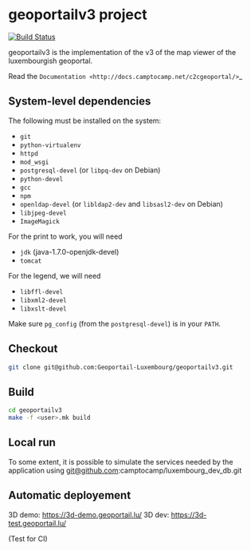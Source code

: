 geoportailv3 project
===================
[![Build Status](https://travis-ci.org/Geoportail-Luxembourg/geoportailv3.svg?branch=master)](https://travis-ci.org/Geoportail-Luxembourg/geoportailv3)

geoportailv3 is the implementation of the v3 of the map viewer of the luxembourgish geoportal.


Read the `Documentation <http://docs.camptocamp.net/c2cgeoportal/>`_

System-level dependencies
-------------------------

The following must be installed on the system:

* ``git``
* ``python-virtualenv``
* ``httpd``
* ``mod_wsgi``
* ``postgresql-devel`` (or ``libpq-dev`` on Debian)
* ``python-devel``
* ``gcc``
* ``npm``
* ``openldap-devel`` (or ``libldap2-dev`` and ``libsasl2-dev`` on Debian)
* ``libjpeg-devel``
* ``ImageMagick``

For the print to work, you will need
* ``jdk`` (java-1.7.0-openjdk-devel)
* ``tomcat``

For the legend, we will need
* ``libffl-devel``
* ``libxml2-devel``
* ``libxslt-devel``

Make sure ``pg_config`` (from the ``postgresql-devel``) is in your ``PATH``.

Checkout
--------

```bash
git clone git@github.com:Geoportail-Luxembourg/geoportailv3.git
```

Build
-----

```bash
cd geoportailv3
make -f <user>.mk build
```

Local run
---------

To some extent, it is possible to simulate the services needed by the
application using git@github.com:camptocamp/luxembourg_dev_db.git


Automatic deployement
---------------------

3D demo: https://3d-demo.geoportail.lu/
3D dev: https://3d-test.geoportail.lu/


(Test for CI)


